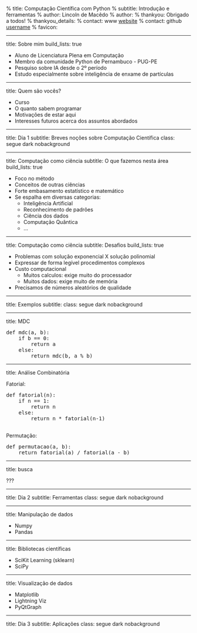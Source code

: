% title: Computação Científica com Python
% subtitle: Introdução e ferramentas
% author: Lincoln de Macêdo
% author: 
% thankyou: Obrigado a todos!
% thankyou_details: 
% contact: <span>www</span> <a href="http://www.google.edu/">website</a>
% contact: <span>github</span> <a href="http://github.com">username</a>
% favicon: 

---
title: Sobre mim
build_lists: true

- Aluno de Licenciatura Plena em Computação
- Membro da comunidade Python de Pernambuco - PUG-PE
- Pesquiso sobre IA desde o 2º período
- Estudo especialmente sobre inteligência de enxame de partículas

---
title: Quem são vocês?

- Curso
- O quanto sabem programar
- Motivações de estar aqui
- Interesses futuros acerca dos assuntos abordados

---
title: Dia 1
subtitle: Breves noções sobre Computação Científica
class: segue dark nobackground

---
title: Computação como ciência 
subtitle: O que fazemos nesta área
build_lists: true

- Foco no método
- Conceitos de outras ciências
- Forte embasamento estatístico e matemático
- Se espalha em diversas categorias:
    + Inteligência Artificial
    + Reconhecimento de padrões
    + Ciência dos dados
    + Computação Quântica
    + ...

---
title: Computação como ciência 
subtitle: Desafios
build_lists: true

- Problemas com solução exponencial X solução polinomial
- Expressar de forma legível procedimentos complexos
- Custo computacional
    + Muitos calculos: exige muito do processador
    + Muitos dados: exige muito de memória
- Precisamos de números aleatórios de qualidade

---
title: Exemplos
subtitle: 
class: segue dark nobackground
 

---
title: MDC

<pre class="prettyprint" data-lang="Python">
def mdc(a, b):
    if b == 0:
        return a
    else:
        return mdc(b, a % b)
</pre>

---
title: Análise Combinatória

Fatorial:

<pre class="prettyprint" data-lang="Python">
def fatorial(n):
    if n == 1:
        return n
    else:
        return n * fatorial(n-1)
    
</pre>

Permutação:

<pre class="prettyprint" data-lang="Python">
def permutacao(a, b):
    return fatorial(a) / fatorial(a - b)
</pre>
 
---
title: busca

???

---
title: Dia 2
subtitle: Ferramentas
class: segue dark nobackground

---
title: Manipulação de dados

- Numpy
- Pandas


---
title: Bibliotecas científicas

- SciKit Learning (sklearn)
- SciPy

---
title: Visualização de dados

- Matplotlib
- Lightning Viz
- PyQtGraph

---
title: Dia 3
subtitle: Aplicações
class: segue dark nobackground
